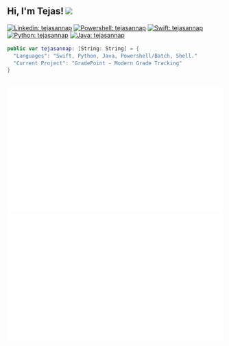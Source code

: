 <h2> Hi, I'm Tejas! <img src="https://media.giphy.com/media/v1.Y2lkPTc5MGI3NjExNGE2OGUzYmZhN2E4NzlhODg2NDI3MWYyOTgyYjdjMDZiZTI1ZWFhNyZlcD12MV9pbnRlcm5hbF9naWZzX2dpZklkJmN0PXM/10fFq51F1Z2mlO/giphy.gif" width="50"></h2>

[![Linkedin: tejasannap](https://img.shields.io/badge/-tejasannap-blue?style=for-the-badge&logo=Linkedin&logoColor=white&link=https://www.linkedin.com/in/tejas-annapareddy-10628b268/)](https://www.linkedin.com/in/tejas-annapareddy-10628b268)
[![Powershell: tejasannap](https://img.shields.io/badge/powershell-012456.svg?style=for-the-badge&logo=powershell&logoColor=012456&labelColor=ffffff&link=https://github.com/tejasannap)](https://github.com/tejasannap)
[![Swift: tejasannap](https://img.shields.io/badge/swift-f05138.svg?style=for-the-badge&logo=swift&logoColor=f05138&labelColor=ffffff&link=https://github.com/tejasannap)](https://github.com/tejasannap)
[![Python: tejasannap](https://img.shields.io/badge/python-ffd343.svg?style=for-the-badge&logo=python&logoColor=ffd343&labelColor=ffffff&link=https://github.com/tejasannap)](https://github.com/tejasannap)
[![Java: tejasannap](https://img.shields.io/badge/java-5382a1.svg?style=for-the-badge&logo=oracle&logoColor=5382a1&labelColor=ffffff&link=https://github.com/tejasannap)](https://github.com/tejasannap)


```swift
public var tejasannap: [String: String] = {
  "Languages": "Swift, Python, Java, Powershell/Batch, Shell."
  "Current Project": "GradePoint - Modern Grade Tracking"
}
        
```
![](https://raw.githubusercontent.com/tejasannap/gh-stats/master/generated/overview.svg#gh-dark-mode-only)
![](https://raw.githubusercontent.com/tejasannap/gh-stats/master/generated/languages.svg#gh-dark-mode-only)
